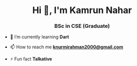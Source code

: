 <h1 align="center">Hi 👋, I'm Kamrun Nahar</h1>
<h3 align="center">BSc in CSE (Graduate)</h3>

- 🌱 I’m currently learning **Dart**

- 📫 How to reach me **knurmirahman2000@gmail.com**

- ⚡ Fun fact **Talkative**



